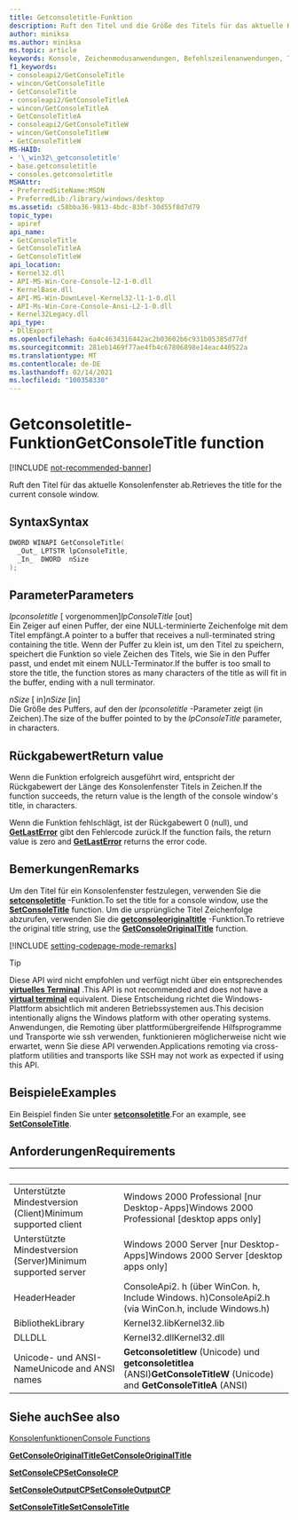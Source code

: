 ```yaml
---
title: Getconsoletitle-Funktion
description: Ruft den Titel und die Größe des Titels für das aktuelle Konsolenfenster ab.
author: miniksa
ms.author: miniksa
ms.topic: article
keywords: Konsole, Zeichenmodusanwendungen, Befehlszeilenanwendungen, Terminalanwendungen, Konsolen-API
f1_keywords:
- consoleapi2/GetConsoleTitle
- wincon/GetConsoleTitle
- GetConsoleTitle
- consoleapi2/GetConsoleTitleA
- wincon/GetConsoleTitleA
- GetConsoleTitleA
- consoleapi2/GetConsoleTitleW
- wincon/GetConsoleTitleW
- GetConsoleTitleW
MS-HAID:
- '\_win32\_getconsoletitle'
- base.getconsoletitle
- consoles.getconsoletitle
MSHAttr:
- PreferredSiteName:MSDN
- PreferredLib:/library/windows/desktop
ms.assetid: c58bba36-9813-4bdc-83bf-30d55f8d7d79
topic_type:
- apiref
api_name:
- GetConsoleTitle
- GetConsoleTitleA
- GetConsoleTitleW
api_location:
- Kernel32.dll
- API-MS-Win-Core-Console-l2-1-0.dll
- KernelBase.dll
- API-MS-Win-DownLevel-Kernel32-l1-1-0.dll
- API-Ms-Win-Core-Console-Ansi-L2-1-0.dll
- Kernel32Legacy.dll
api_type:
- DllExport
ms.openlocfilehash: 6a4c4634316442ac2b03602b6c931b05385d77df
ms.sourcegitcommit: 281eb1469f77ae4fb4c67806898e14eac440522a
ms.translationtype: MT
ms.contentlocale: de-DE
ms.lasthandoff: 02/14/2021
ms.locfileid: "100358330"
---
```

# <a name="getconsoletitle-function"></a><span data-ttu-id="4150f-104">Getconsoletitle-Funktion</span><span class="sxs-lookup"><span data-stu-id="4150f-104">GetConsoleTitle function</span></span>

[!INCLUDE [not-recommended-banner](./includes/not-recommended-banner.md)]

<span data-ttu-id="4150f-105">Ruft den Titel für das aktuelle Konsolenfenster ab.</span><span class="sxs-lookup"><span data-stu-id="4150f-105">Retrieves the title for the current console window.</span></span>

## <a name="syntax"></a><span data-ttu-id="4150f-106">Syntax</span><span class="sxs-lookup"><span data-stu-id="4150f-106">Syntax</span></span>

```C
DWORD WINAPI GetConsoleTitle(
  _Out_ LPTSTR lpConsoleTitle,
  _In_  DWORD  nSize
);
```

## <a name="parameters"></a><span data-ttu-id="4150f-107">Parameter</span><span class="sxs-lookup"><span data-stu-id="4150f-107">Parameters</span></span>

<span data-ttu-id="4150f-108">*lpconsoletitle* \[ vorgenommen\]</span><span class="sxs-lookup"><span data-stu-id="4150f-108">*lpConsoleTitle* \[out\]</span></span>  
<span data-ttu-id="4150f-109">Ein Zeiger auf einen Puffer, der eine NULL-terminierte Zeichenfolge mit dem Titel empfängt.</span><span class="sxs-lookup"><span data-stu-id="4150f-109">A pointer to a buffer that receives a null-terminated string containing the title.</span></span> <span data-ttu-id="4150f-110">Wenn der Puffer zu klein ist, um den Titel zu speichern, speichert die Funktion so viele Zeichen des Titels, wie Sie in den Puffer passt, und endet mit einem NULL-Terminator.</span><span class="sxs-lookup"><span data-stu-id="4150f-110">If the buffer is too small to store the title, the function stores as many characters of the title as will fit in the buffer, ending with a null terminator.</span></span>

<span data-ttu-id="4150f-111">*nSize* \[ in\]</span><span class="sxs-lookup"><span data-stu-id="4150f-111">*nSize* \[in\]</span></span>  
<span data-ttu-id="4150f-112">Die Größe des Puffers, auf den der *lpconsoletitle* -Parameter zeigt (in Zeichen).</span><span class="sxs-lookup"><span data-stu-id="4150f-112">The size of the buffer pointed to by the *lpConsoleTitle* parameter, in characters.</span></span>

## <a name="return-value"></a><span data-ttu-id="4150f-113">Rückgabewert</span><span class="sxs-lookup"><span data-stu-id="4150f-113">Return value</span></span>

<span data-ttu-id="4150f-114">Wenn die Funktion erfolgreich ausgeführt wird, entspricht der Rückgabewert der Länge des Konsolenfenster Titels in Zeichen.</span><span class="sxs-lookup"><span data-stu-id="4150f-114">If the function succeeds, the return value is the length of the console window's title, in characters.</span></span>

<span data-ttu-id="4150f-115">Wenn die Funktion fehlschlägt, ist der Rückgabewert 0 (null), und [**GetLastError**](/windows/win32/api/errhandlingapi/nf-errhandlingapi-getlasterror) gibt den Fehlercode zurück.</span><span class="sxs-lookup"><span data-stu-id="4150f-115">If the function fails, the return value is zero and [**GetLastError**](/windows/win32/api/errhandlingapi/nf-errhandlingapi-getlasterror) returns the error code.</span></span>

## <a name="remarks"></a><span data-ttu-id="4150f-116">Bemerkungen</span><span class="sxs-lookup"><span data-stu-id="4150f-116">Remarks</span></span>

<span data-ttu-id="4150f-117">Um den Titel für ein Konsolenfenster festzulegen, verwenden Sie die [**setconsoletitle**](setconsoletitle.md) -Funktion.</span><span class="sxs-lookup"><span data-stu-id="4150f-117">To set the title for a console window, use the [**SetConsoleTitle**](setconsoletitle.md) function.</span></span> <span data-ttu-id="4150f-118">Um die ursprüngliche Titel Zeichenfolge abzurufen, verwenden Sie die [**getconsoleoriginaltitle**](getconsoleoriginaltitle.md) -Funktion.</span><span class="sxs-lookup"><span data-stu-id="4150f-118">To retrieve the original title string, use the [**GetConsoleOriginalTitle**](getconsoleoriginaltitle.md) function.</span></span>

[!INCLUDE [setting-codepage-mode-remarks](./includes/setting-codepage-mode-remarks.md)]

> [!TIP]
> <span data-ttu-id="4150f-119">Diese API wird nicht empfohlen und verfügt nicht über ein entsprechendes **[virtuelles Terminal](console-virtual-terminal-sequences.md)** .</span><span class="sxs-lookup"><span data-stu-id="4150f-119">This API is not recommended and does not have a **[virtual terminal](console-virtual-terminal-sequences.md)** equivalent.</span></span> <span data-ttu-id="4150f-120">Diese Entscheidung richtet die Windows-Plattform absichtlich mit anderen Betriebssystemen aus.</span><span class="sxs-lookup"><span data-stu-id="4150f-120">This decision intentionally aligns the Windows platform with other operating systems.</span></span> <span data-ttu-id="4150f-121">Anwendungen, die Remoting über plattformübergreifende Hilfsprogramme und Transporte wie ssh verwenden, funktionieren möglicherweise nicht wie erwartet, wenn Sie diese API verwenden.</span><span class="sxs-lookup"><span data-stu-id="4150f-121">Applications remoting via cross-platform utilities and transports like SSH may not work as expected if using this API.</span></span>

## <a name="examples"></a><span data-ttu-id="4150f-122">Beispiele</span><span class="sxs-lookup"><span data-stu-id="4150f-122">Examples</span></span>

<span data-ttu-id="4150f-123">Ein Beispiel finden Sie unter [**setconsoletitle**](setconsoletitle.md).</span><span class="sxs-lookup"><span data-stu-id="4150f-123">For an example, see [**SetConsoleTitle**](setconsoletitle.md).</span></span>

## <a name="requirements"></a><span data-ttu-id="4150f-124">Anforderungen</span><span class="sxs-lookup"><span data-stu-id="4150f-124">Requirements</span></span>

| &nbsp; | &nbsp; |
|-|-|
| <span data-ttu-id="4150f-125">Unterstützte Mindestversion (Client)</span><span class="sxs-lookup"><span data-stu-id="4150f-125">Minimum supported client</span></span> | <span data-ttu-id="4150f-126">Windows 2000 Professional \[nur Desktop-Apps\]</span><span class="sxs-lookup"><span data-stu-id="4150f-126">Windows 2000 Professional \[desktop apps only\]</span></span> |
| <span data-ttu-id="4150f-127">Unterstützte Mindestversion (Server)</span><span class="sxs-lookup"><span data-stu-id="4150f-127">Minimum supported server</span></span> | <span data-ttu-id="4150f-128">Windows 2000 Server \[nur Desktop-Apps\]</span><span class="sxs-lookup"><span data-stu-id="4150f-128">Windows 2000 Server \[desktop apps only\]</span></span> |
| <span data-ttu-id="4150f-129">Header</span><span class="sxs-lookup"><span data-stu-id="4150f-129">Header</span></span> | <span data-ttu-id="4150f-130">ConsoleApi2. h (über WinCon. h, Include Windows. h)</span><span class="sxs-lookup"><span data-stu-id="4150f-130">ConsoleApi2.h (via WinCon.h, include Windows.h)</span></span> |
| <span data-ttu-id="4150f-131">Bibliothek</span><span class="sxs-lookup"><span data-stu-id="4150f-131">Library</span></span> | <span data-ttu-id="4150f-132">Kernel32.lib</span><span class="sxs-lookup"><span data-stu-id="4150f-132">Kernel32.lib</span></span> |
| <span data-ttu-id="4150f-133">DLL</span><span class="sxs-lookup"><span data-stu-id="4150f-133">DLL</span></span> | <span data-ttu-id="4150f-134">Kernel32.dll</span><span class="sxs-lookup"><span data-stu-id="4150f-134">Kernel32.dll</span></span> |
| <span data-ttu-id="4150f-135">Unicode- und ANSI-Name</span><span class="sxs-lookup"><span data-stu-id="4150f-135">Unicode and ANSI names</span></span> | <span data-ttu-id="4150f-136">**Getconsoletitlew** (Unicode) und **getconsoletitlea** (ANSI)</span><span class="sxs-lookup"><span data-stu-id="4150f-136">**GetConsoleTitleW** (Unicode) and **GetConsoleTitleA** (ANSI)</span></span> |

## <a name="see-also"></a><span data-ttu-id="4150f-137">Siehe auch</span><span class="sxs-lookup"><span data-stu-id="4150f-137">See also</span></span>

[<span data-ttu-id="4150f-138">Konsolenfunktionen</span><span class="sxs-lookup"><span data-stu-id="4150f-138">Console Functions</span></span>](console-functions.md)

[<span data-ttu-id="4150f-139">**GetConsoleOriginalTitle**</span><span class="sxs-lookup"><span data-stu-id="4150f-139">**GetConsoleOriginalTitle**</span></span>](getconsoleoriginaltitle.md)

[<span data-ttu-id="4150f-140">**SetConsoleCP**</span><span class="sxs-lookup"><span data-stu-id="4150f-140">**SetConsoleCP**</span></span>](setconsolecp.md)

[<span data-ttu-id="4150f-141">**SetConsoleOutputCP**</span><span class="sxs-lookup"><span data-stu-id="4150f-141">**SetConsoleOutputCP**</span></span>](setconsoleoutputcp.md)

[<span data-ttu-id="4150f-142">**SetConsoleTitle**</span><span class="sxs-lookup"><span data-stu-id="4150f-142">**SetConsoleTitle**</span></span>](setconsoletitle.md)
